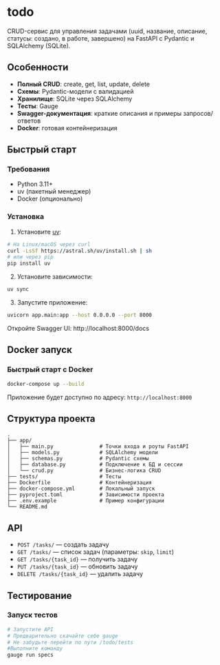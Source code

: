 # todo
CRUD-сервис для управления задачами (uuid, название, описание, статусы: создано, в работе, завершено) на FastAPI с Pydantic и SQLAlchemy (SQLite).

## Особенности

- **Полный CRUD**: create, get, list, update, delete
- **Схемы**: Pydantic-модели с валидацией
- **Хранилище**: SQLite через SQLAlchemy
- **Тесты**: Gauge
- **Swagger-документация**: краткие описания и примеры запросов/ответов
- **Docker**: готовая контейнеризация

## Быстрый старт

### Требования

- Python 3.11+
- uv (пакетный менеджер)
- Docker (опционально)

### Установка

1. Установите [uv](https://github.com/astral-sh/uv):
```bash
# На Linux/macOS через curl
curl -LsSf https://astral.sh/uv/install.sh | sh
# или через pip
pip install uv
```

2. Установите зависимости:
```bash
uv sync
```

3. Запустите приложение:
```bash
uvicorn app.main:app --host 0.0.0.0 --port 8000
```

Откройте Swagger UI: http://localhost:8000/docs

## Docker запуск

### Быстрый старт с Docker
```bash
docker-compose up --build
```
Приложение будет доступно по адресу: `http://localhost:8000`

## Структура проекта

```
.
├── app/
│   ├── main.py               # Точки входа и роуты FastAPI
│   ├── models.py             # SQLAlchemy модели
│   ├── schemas.py            # Pydantic схемы
│   ├── database.py           # Подключение к БД и сессии
│   └── crud.py               # Бизнес-логика CRUD
├── tests/                    # Тесты
├── Dockerfile                # Контейнеризация
├── docker-compose.yml        # Локальный запуск
├── pyproject.toml            # Зависимости проекта
├── .env.example              # Пример конфигурации
└── README.md
```

## API

- `POST /tasks/` — создать задачу
- `GET /tasks/` — список задач (параметры: `skip`, `limit`)
- `GET /tasks/{task_id}` — получить задачу
- `PUT /tasks/{task_id}` — обновить задачу
- `DELETE /tasks/{task_id}` — удалить задачу

## Тестирование

### Запуск тестов
```bash
# Запустите API
# Предварительно скачайте себе gauge 
# Не забудьте перейти по пути /todo/tests 
#Выполните команду
gauge run specs
```